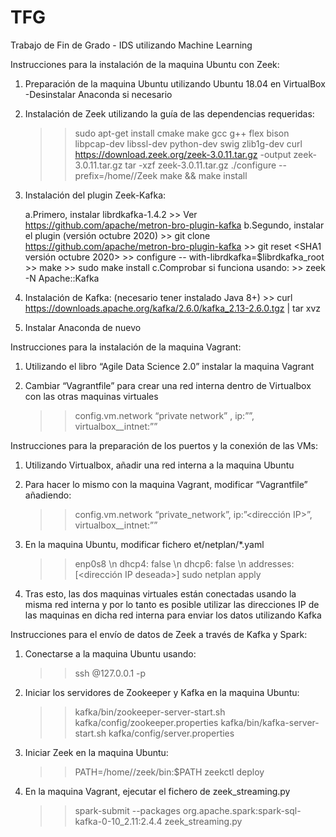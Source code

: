 # TFG
Trabajo de Fin de Grado - IDS utilizando Machine Learning

Instrucciones para la instalación de la maquina Ubuntu con Zeek:

1.	Preparación de la maquina Ubuntu utilizando Ubuntu 18.04 en VirtualBox
	-Desinstalar Anaconda si necesario

2.	Instalación de Zeek utilizando la guía de las dependencias requeridas:
	>> sudo apt-get install cmake make gcc g++ flex bison libpcap-dev libssl-dev python-dev swig zlib1g-dev
	>> curl https://download.zeek.org/zeek-3.0.11.tar.gz -output zeek-3.0.11.tar.gz
	>> tar -xzf zeek-3.0.11.tar.gz
	>> ./configure -- prefix=/home/<user>/Zeek
	>> make && make install

3.	Instalación del plugin Zeek-Kafka:

	a.Primero, instalar librdkafka-1.4.2
		>> Ver https://github.com/apache/metron-bro-plugin-kafka
	b.Segundo, instalar el plugin (versión octubre 2020)
		>> git clone https://github.com/apache/metron-bro-plugin-kafka
		>> git reset <SHA1 versión octubre 2020>
		>> configure -- with-librdkafka=$librdkafka_root
		>> make
		>> sudo make install
	c.Comprobar si funciona usando: 
		>> zeek -N Apache::Kafka

4.	Instalación de Kafka: (necesario tener instalado Java 8+)
    	>> curl https://downloads.apache.org/kafka/2.6.0/kafka_2.13-2.6.0.tgz | tar xvz

5.	Instalar Anaconda de nuevo


Instrucciones para la instalación de la maquina Vagrant:

1.	Utilizando el libro “Agile Data Science 2.0” instalar la maquina Vagrant 

2.	Cambiar “Vagrantfile” para crear una red interna dentro de Virtualbox con las otras maquinas virtuales
	>> config.vm.network “private network” , ip:”<IP que queramos usar>”, virtualbox__intnet:”<nombre de la red interna>”


Instrucciones para la preparación de los puertos y la conexión de las VMs:
1.	Utilizando Virtualbox, añadir una red interna a la maquina Ubuntu 

2.	Para hacer lo mismo con la maquina Vagrant, modificar “Vagrantfile” añadiendo:
	>> config.vm.network “private_network”, ip:”<dirección IP>”, virtualbox__intnet:”<nombre de la red interna>”

3.	En la maquina Ubuntu, modificar fichero et/netplan/*.yaml
	>> enp0s8 \n dhcp4: false \n dhcp6: false \n addresses:[<dirección IP deseada>]
	>> sudo netplan apply

4.	Tras esto, las dos maquinas virtuales están conectadas usando la misma red interna y por lo tanto es posible utilizar las direcciones IP de las maquinas en dicha red interna para enviar los datos utilizando Kafka


Instrucciones para el envío de datos de Zeek a través de Kafka y Spark:

1.	Conectarse a la maquina Ubuntu usando:
	>>ssh <username>@127.0.0.1 -p <puerto a vm>

2.	Iniciar los servidores de Zookeeper y Kafka en la maquina Ubuntu:
	>> kafka/bin/zookeeper-server-start.sh kafka/config/zookeeper.properties
	>> kafka/bin/kafka-server-start.sh kafka/config/server.properties

3.	Iniciar Zeek en la maquina Ubuntu:
	>> PATH=/home/<username>/zeek/bin:$PATH
	>> zeekctl deploy

4.	En la maquina Vagrant, ejecutar el fichero de zeek_streaming.py
	>> spark-submit --packages org.apache.spark:spark-sql-kafka-0-10_2.11:2.4.4 zeek_streaming.py
